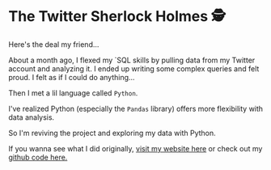 # The Twitter Sherlock Holmes 🕵️

Here's the deal my friend...

About a month ago, I flexed my `SQL skills by pulling data from my Twitter account and analyzing it. I ended up writing some complex queries and felt proud. I felt as if I could do anything...

Then I met a lil language called `Python`.

I've realized Python (especially the `Pandas` library) offers more flexibility with data analysis.

So I'm reviving the project and exploring my data with Python.

If you wanna see what I did originally, [visit my website here](https://www.dorkydata.com/projects/does-tweet-length-matter) or check out my [github code here.](https://github.com/Mike-McKee/twitter_project/blob/master/Twitter_Queries.sql)